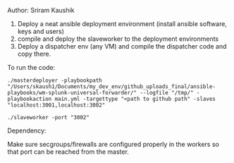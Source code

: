 Author: Sriram Kaushik

1. Deploy a neat ansible deployment environment (install ansible software, keys and users)
2. compile and deploy the slaveworker to the deployment environments
3. Deploy a dispatcher env (any VM) and compile the dispatcher code and copy there. 

To run the code: 

```
./masterdeployer -playbookpath "/Users/skaush1/Documents/my_dev_env/github_uploads_final/ansible-playbooks/wm-splunk-universal-forwarder/" --logfile "/tmp/" -playbookaction main.yml -targettype "<path to github path" -slaves "localhost:3001,localhost:3002"

./slaveworker -port "3002"

```

Dependency: 

Make sure secgroups/firewalls are configured properly in the workers so that port can be reached from the master.


